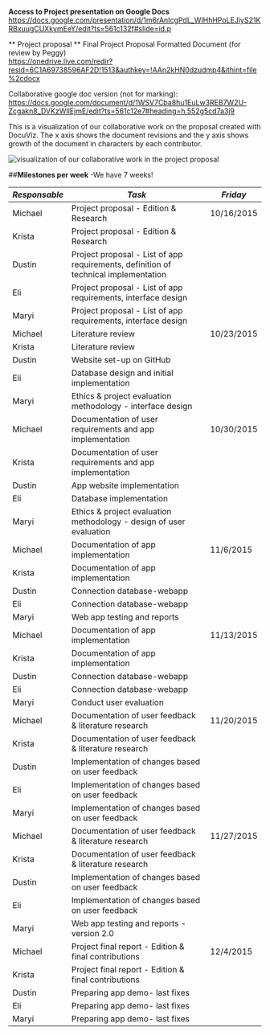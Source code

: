 **Access to Project presentation on Google Docs**
https://docs.google.com/presentation/d/1m6rAnIcgPdL_WIHhHPoLEJiyS21KRBxuugCUXkymEeY/edit?ts=561c132f#slide=id.p

** Project proposal **
Final Project Proposal Formatted Document (for review by Peggy)    
https://onedrive.live.com/redir?resid=6C1A69738596AF2D!1513&authkey=!AAn2kHN0dzudmp4&ithint=file%2cdocx 

Collaborative google doc version (not for marking):
https://docs.google.com/document/d/1WSV7Cba8hu1EuLw3REB7W2U-Zcgakn8_DVKzWIlEjmE/edit?ts=561c12e7#heading=h.552g5cd7a3j9

This is a visualization of our collaborative work on the proposal created with DocuViz.  The x axis shows the document revisions and the y axis shows growth of the document in characters by each contributor.

![visualization of our collaborative work in the project proposal](https://slack-files.com/files-tmb/T0ACBS53K-F0CLGCM8R-9585db29d0/cscw_proposal_development_1024.png)

##**Milestones per week** -We have 7 weeks!

| *Responsable* 	| *Task*                                                                              	| *Friday*    |
|-------------	|---------------------------------------------------------------------------------------	|------------	|
| Michael     	| Project proposal - Edition & Research                                                 	| 10/16/2015 	|
| Krista      	| Project proposal - Edition & Research                                                 	|            	|
| Dustin      	| Project proposal - List of app requirements, definition of technical   implementation 	|            	|
| Eli         	| Project proposal - List of app requirements, interface design                         	|            	|
| Maryi       	| Project proposal - List of app requirements, interface design                         	|            	|
| Michael     	| Literature review                                                                     	| 10/23/2015 	|
| Krista      	| Literature review                                                                     	|            	|
| Dustin      	| Website set-up on GitHub                                                              	|            	|
| Eli         	| Database design and initial implementation                                            	|            	|
| Maryi       	| Ethics & project evaluation methodology - interface design                            	|            	|
| Michael     	| Documentation of user requirements and   app implementation                           	| 10/30/2015 	|
| Krista      	| Documentation of user requirements and app implementation                             	|            	|
| Dustin      	| App website implementation                                                            	|            	|
| Eli         	| Database implementation                                                               	|            	|
| Maryi       	| Ethics & project evaluation methodology - design of user   evaluation                 	|            	|
| Michael     	| Documentation of app implementation                                                   	| 11/6/2015  	|
| Krista      	| Documentation of app implementation                                                   	|            	|
| Dustin      	| Connection database-webapp                                                            	|            	|
| Eli         	| Connection database-webapp                                                            	|            	|
| Maryi       	| Web app testing and reports                                                           	|            	|
| Michael     	| Documentation of app implementation                                                   	| 11/13/2015 	|
| Krista      	| Documentation of app implementation                                                   	|            	|
| Dustin      	| Connection database-webapp                                                            	|            	|
| Eli         	| Connection database-webapp                                                            	|            	|
| Maryi       	| Conduct user evaluation                                                               	|            	|
| Michael     	| Documentation of user feedback &   literature research                                	| 11/20/2015 	|
| Krista      	| Documentation of user feedback & literature research                                  	|            	|
| Dustin      	| Implementation of changes based on user feedback                                      	|            	|
| Eli         	| Implementation of changes based on user feedback                                      	|            	|
| Maryi       	| Implementation of changes based on user feedback                                      	|            	|
| Michael     	| Documentation of user feedback &   literature research                                	| 11/27/2015 	|
| Krista      	| Documentation of user feedback & literature research                                  	|            	|
| Dustin      	| Implementation of changes based on user feedback                                      	|            	|
| Eli         	| Implementation of changes based on user feedback                                      	|            	|
| Maryi       	| Web app testing and reports - version 2.0                                             	|            	|
| Michael     	| Project final report - Edition &   final contributions                                	| 12/4/2015  	|
| Krista      	| Project final report - Edition & final contributions                                  	|            	|
| Dustin      	| Preparing app demo- last fixes                                                        	|            	|
| Eli         	| Preparing app demo- last fixes                                                        	|            	|
| Maryi       	| Preparing app demo- last fixes                                                        	|            	|
